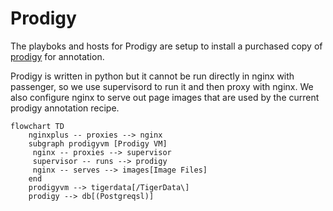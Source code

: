 # Prodigy

The playboks and hosts for Prodigy are setup to install a purchased copy of
[prodigy](https://prodi.gy/) for annotation.

Prodigy is written in python but it cannot be run directly in nginx with passenger, 
so we use supervisord to run it and then proxy with nginx. We also configure
nginx to serve out page images that are used by the current prodigy annotation recipe.


```mermaid
flowchart TD
    nginxplus -- proxies --> nginx
    subgraph prodigyvm [Prodigy VM]
     nginx -- proxies --> supervisor
     supervisor -- runs --> prodigy
     nginx -- serves --> images[Image Files]
    end
    prodigyvm --> tigerdata[/TigerData\]
    prodigy --> db[(Postgreqsl)]
```
